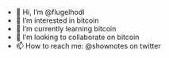 - 👋 Hi, I’m @flugelhodl
- 👀 I’m interested in bitcoin
- 🌱 I’m currently learning bitcoin
- 💞️ I’m looking to collaborate on bitcoin
- 📫 How to reach me: @shownotes on twitter

<!---
flugelhodl/flugelhodl is a ✨ special ✨ repository because its `README.md` (this file) appears on your GitHub profile.
You can click the Preview link to take a look at your changes.
--->
